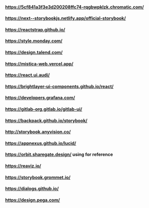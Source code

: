 #### https://5cf841a3f3e3d200208ffc74-rqgbwpklzk.chromatic.com/

#### https://next--storybookjs.netlify.app/official-storybook/

#### https://reactstrap.github.io/

#### https://style.monday.com/

#### https://design.talend.com/

#### https://mistica-web.vercel.app/

#### https://react.ui.audi/

#### https://brightlayer-ui-components.github.io/react/

#### https://developers.grafana.com/

#### https://gitlab-org.gitlab.io/gitlab-ui/

#### https://backpack.github.io/storybook/

#### http://storybook.anyvision.co/

#### https://appnexus.github.io/lucid/

#### https://orbit.sharegate.design/ using for reference

#### https://reaviz.io/

#### https://storybook.grommet.io/

#### https://dialogs.github.io/

#### https://design.pega.com/
